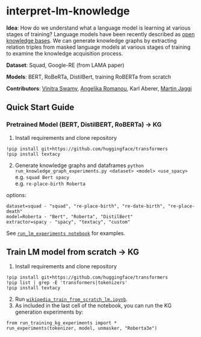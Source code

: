 # interpret-lm-knowledge

**Idea**: How do we understand what a language model is learning at various stages of training? Language models have been recently described as [open knowledge bases](https://github.com/facebookresearch/LAMA). We can generate knowledge graphs by extracting relation triples from masked language models at various stages of training to examine the knowledge acquisition process.  

**Dataset**: Squad, Google-RE (from LAMA paper)  

**Models**: BERT, RoBeRTa, DistilBert, training RoBERTa from scratch

**Contributors**: [Vinitra Swamy](https://github.com/vinitra), [Angelika Romanou](https://github.com/agromanou), Karl Aberer, [Martin Jaggi](https://github.com/martinjaggi)

## Quick Start Guide
### Pretrained Model (BERT, DistilBERT, RoBERTa) -> KG 
1. Install requirements and clone repository  
```
!pip install git+https://github.com/huggingface/transformers   
!pip install textacy
```
2. Generate knowledge graphs and dataframes
`python run_knowledge_graph_experiments.py <dataset> <model> <use_spacy>`  
e.g. `squad Bert spacy`  
e.g. `re-place-birth Roberta`    

options:  
```
dataset=squad - "squad", "re-place-birth", "re-date-birth", "re-place-death"  
model=Roberta - "Bert", "Roberta", "DistilBert"  
extractor=spacy - "spacy", "textacy", "custom"
```
See [`run_lm_experiments notebook`](run_lm_experiments.ipynb) for examples.

## Train LM model from scratch -> KG
1. Install requirements and clone repository
```
!pip install git+https://github.com/huggingface/transformers
!pip list | grep -E 'transformers|tokenizers'
!pip install textacy
```
2. Run [`wikipedia_train_from_scratch_lm.ipynb`](wikipedia_train_from_scratch_lm.ipynb).
3. As included in the last cell of the notebook, you can run the KG generation experiments by:
```
from run_training_kg_experiments import *
run_experiments(tokenizer, model, unmasker, "Roberta3e")
```
